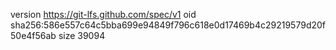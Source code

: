 version https://git-lfs.github.com/spec/v1
oid sha256:586e557c64c5bba699e94849f796c618e0d17469b4c29219579d20f50e4f56ab
size 39094
